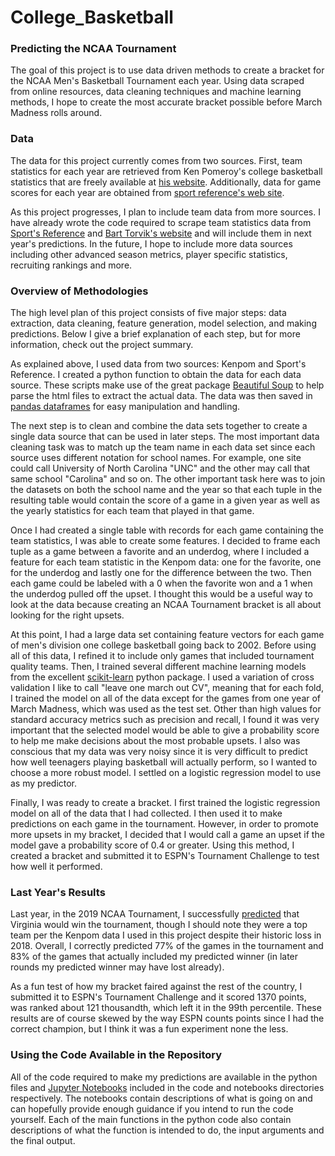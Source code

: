 # College_Basketball

### Predicting the NCAA Tournament

The goal of this project is to use data driven methods to create a bracket for the NCAA Men's 
Basketball Tournament each year. Using data scraped from online resources, data cleaning techniques 
and machine learning methods, I hope to create the most accurate bracket possible before March 
Madness rolls around.

### Data

The data for this project currently comes from two sources. First, team statistics for each year are 
retrieved from Ken Pomeroy's college basketball statistics that are freely available at 
[his website](https://kenpom.com). Additionally, data for game scores for each year are obtained 
from [sport reference's web site](https://www.sports-reference.com/cbb/boxscores/).

As this project progresses, I plan to include team data from more sources. I have already wrote the 
code required to scrape team statistics data from 
[Sport's Reference](https://www.sports-reference.com/cbb/seasons/2019-school-stats.html) and [Bart 
Torvik's website](http://www.barttorvik.com/) and will include them in next year's predictions. 
In the future, I hope to include more data sources including other advanced season metrics, player 
specific statistics, recruiting rankings and more.

### Overview of Methodologies

The high level plan of this project consists of five major steps: data extraction, data cleaning, 
feature generation, model selection, and making predictions. Below I give a brief explanation of
each step, but for more information, check out the project summary.

As explained above, I used data from two sources: Kenpom and Sport's Reference. I created a python
function to obtain the data for each data source. These scripts make use of the great package 
[Beautiful Soup](https://www.crummy.com/software/BeautifulSoup/bs4/doc/) to help parse the html files
to extract the actual data. The data was then saved in [pandas dataframes](https://pandas.pydata.org)
for easy manipulation and handling.

The next step is to clean and combine the data sets together to create a single data source that can
be used in later steps. The most important data cleaning task was to match up the team name in each 
data set since each source uses different notation for school names. For example, one site could call 
University of North Carolina "UNC" and the other may call that same school "Carolina" and so on. The
other important task here was to join the datasets on both the school name and the year so that
each tuple in the resulting table would contain the score of a game in a given year as well as the yearly
statistics for each team that played in that game.

Once I had created a single table with records for each game containing the team statistics, I was able to create
some features. I decided to frame each tuple as a game between a favorite and an underdog, where I
included a feature for each team statistic in the Kenpom data: one for the favorite, one for the underdog
and lastly one for the difference between the two. Then each game could be labeled with a 0 when the favorite
won and a 1 when the underdog pulled off the upset. I thought this would be a useful way to look at the 
data because creating an NCAA Tournament bracket is all about looking for the right upsets.

At this point, I had a large data set containing feature vectors for each game of men's division one
college basketball going back to 2002. Before using all of this data, I refined it to include
only games that included tournament quality teams. Then, I trained several different machine learning 
models from the excellent [scikit-learn](https://scikit-learn.org/stable/) python package. I used a variation
of cross validation I like to call "leave one march out CV", meaning that for each fold, I trained the
model on all of the data except for the games from one year of March Madness, which was used as the
test set. Other than high values for standard accuracy metrics such as precision and recall, I found it 
was very important that the selected model would be able to give a probability score to help me make 
decisions about the most probable upsets. I also was conscious that my data was very noisy since it is
very difficult to predict how well teenagers playing basketball will actually perform, so I wanted to 
choose a more robust model. I settled on a logistic regression model to use as my predictor.

Finally, I was ready to create a bracket. I first trained the logistic regression model on all of the data
that I had collected. I then used it to make predictions on each game in the tournament. However, in order
to promote more upsets in my bracket, I decided that I would call a game an upset if the model gave a 
probability score of 0.4 or greater. Using this method, I created a bracket and submitted it to ESPN's 
Tournament Challenge to test how well it performed.

### Last Year's Results
Last year, in the 2019 NCAA Tournament, I successfully 
[predicted](https://github.com/pjmartinkus/College_Basketball/blob/docs_summary/Version%20History/2019/Results/Tournament%20Challenge%20-%20ESPN%20-%202019.pdf) 
that Virginia would win the tournament, though I should note they were a top team per the Kenpom data
I used in this project despite their historic loss in 2018. Overall, I correctly predicted 77% of the
games in the tournament and 83% of the games that actually included my predicted winner (in later rounds 
my predicted winner may have lost already). 

As a fun test of how my bracket faired against the rest of the country, I submitted it to ESPN's
Tournament Challenge and it scored 1370 points, was ranked about 121 thousandth, which left it in 
the 99th percentile. These results are of course skewed by the way ESPN counts points since I had
the correct champion, but I think it was a fun experiment none the less.

### Using the Code Available in the Repository
All of the code required to make my predictions are available in the python files and 
[Jupyter Notebooks](https://jupyter.org) included in the code and notebooks directories respectively. The
notebooks contain descriptions of what is going on and can hopefully provide enough guidance if you
intend to run the code yourself. Each of the main functions in the python code also contain descriptions
of what the function is intended to do, the input arguments and the final output. 
